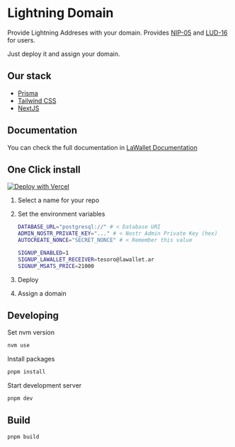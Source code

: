# Lightning Domain

Provide Lightning Addreses with your domain.
Provides [NIP-05](https://github.com/nostr-protocol/nips/blob/master/05.md) and [LUD-16](https://github.com/lnurl/luds/blob/luds/16.md) for users.

Just deploy it and assign your domain.

## Our stack

- [Prisma](https://prisma.io)
- [Tailwind CSS](https://tailwindcss.com)
- [NextJS](https://nextjs.org)

## Documentation

You can check the full documentation in [LaWallet Documentation](https://backend.lawallet.io/identity-provider)

## One Click install

[![Deploy with Vercel](https://vercel.com/button)](https://vercel.com/new/clone?repository-url=https%3A%2F%2Fgithub.com%2Flawalletio%2Flightning-domain&env=ADMIN_NOSTR_PRIVATE_KEY,AUTOCREATE_NONCE&project-name=lightning-domain&repository-name=lightning-domain&integration-ids=oac_3sK3gnG06emjIEVL09jjntDD)

1. Select a name for your repo
2. Set the environment variables

   ```bash
   DATABASE_URL="postgresql://" # < Database URI
   ADMIN_NOSTR_PRIVATE_KEY="..." # < Nostr Admin Private Key (hex)
   AUTOCREATE_NONCE="SECRET_NONCE" # < Remember this value

   SIGNUP_ENABLED=1
   SIGNUP_LAWALLET_RECEIVER=tesoro@lawallet.ar
   SIGNUP_MSATS_PRICE=21000
   ```

3. Deploy
4. Assign a domain

## Developing

Set nvm version

```bash
nvm use
```

Install packages

```bash
pnpm install
```

Start development server

```bash
pnpm dev
```

## Build

```bash
pnpm build
```
